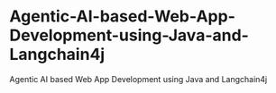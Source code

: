 # Agentic-AI-based-Web-App-Development-using-Java-and-Langchain4j
Agentic AI based Web App Development using Java and Langchain4j

